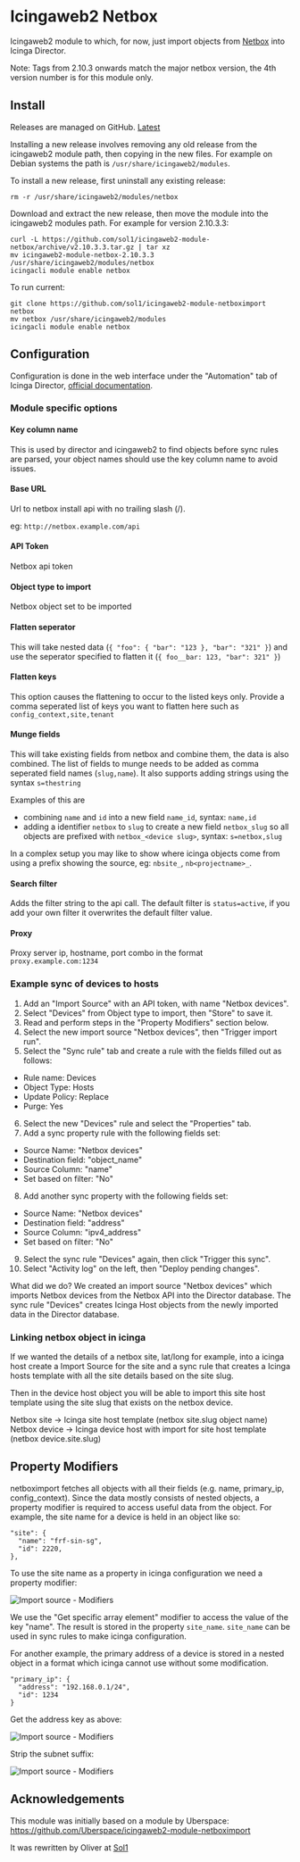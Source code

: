 # Icingaweb2 Netbox

Icingaweb2 module to which, for now, just import objects from
[Netbox](https://github.com/netbox-community/netbox) into Icinga
Director.

Note: Tags from 2.10.3 onwards match the major netbox version, the 4th version number is for this module only.

## Install

Releases are managed on GitHub. [Latest](https://github.com/sol1/icingaweb2-module-netbox/releases/latest)

Installing a new release involves removing any old release from the icingaweb2 module path, then copying in the new files.
For example on Debian systems the path is `/usr/share/icingaweb2/modules`.

To install a new release, first uninstall any existing release:

```
rm -r /usr/share/icingaweb2/modules/netbox
```

Download and extract the new release, then
move the module into the icingaweb2 modules path.
For example for version 2.10.3.3:

```
curl -L https://github.com/sol1/icingaweb2-module-netbox/archive/v2.10.3.3.tar.gz | tar xz
mv icingaweb2-module-netbox-2.10.3.3 /usr/share/icingaweb2/modules/netbox
icingacli module enable netbox
```

To run current:

```
git clone https://github.com/sol1/icingaweb2-module-netboximport netbox
mv netbox /usr/share/icingaweb2/modules
icingacli module enable netbox
```

## Configuration

Configuration is done in the web interface under the "Automation" tab
of Icinga Director, [official documentation](https://www.icinga.com/docs/director/latest/doc/70-Import-and-Sync/).

### Module specific options

#### Key column name
This is used by director and icingaweb2 to find objects before sync rules are parsed, your object names should use the key column name to avoid issues.

#### Base URL
Url to netbox install api with no trailing slash (/).

eg: `http://netbox.example.com/api`

#### API Token
Netbox api token

#### Object type to import
Netbox object set to be imported

#### Flatten seperator
This will take nested data (`{ "foo": { "bar": "123 }, "bar": "321" }`) and use the seperator specified to flatten it (`{ foo__bar: 123, "bar": 321" }`)

#### Flatten keys
This option causes the flattening to occur to the listed keys only. Provide a comma seperated list of keys you want to flatten here such as `config_context,site,tenant` 

#### Munge fields
This will take existing fields from netbox and combine them, the data is also combined. The list of fields to munge needs to be added as comma seperated field names (`slug,name`). It also supports adding strings using the syntax `s=thestring`

Examples of this are 
* combining `name` and `id` into a new field `name_id`, syntax: `name,id`
* adding a identifier `netbox` to `slug` to create a new field `netbox_slug` so all objects are prefixed with `netbox_<device slug>`, syntax: `s=netbox,slug`

In a complex setup you may like to show where icinga objects come from using a prefix showing the source, eg: `nbsite_`, `nb<projectname>_`.

#### Search filter
Adds the filter string to the api call. The default filter is `status=active`, if you add your own filter it overwrites the default filter value.

#### Proxy
Proxy server ip, hostname, port combo in the format `proxy.example.com:1234`

### Example sync of devices to hosts

1. Add an "Import Source" with an API token, with name "Netbox devices".
2. Select "Devices" from Object type to import, then "Store" to save it.
3. Read and perform steps in the "Property Modifiers" section below.
4. Select the new import source "Netbox devices", then "Trigger import run".
5. Select the "Sync rule" tab and create a rule with the fields filled out as follows:
  * Rule name: Devices
  * Object Type: Hosts
  * Update Policy: Replace
  * Purge: Yes
6. Select the new "Devices" rule and select the "Properties" tab.
7. Add a sync property rule with the following fields set:
  * Source Name: "Netbox devices"
  * Destination field: "object_name"
  * Source Column: "name"
  * Set based on filter: "No"
8. Add another sync property with the following fields set:
  * Source Name: "Netbox devices"
  * Destination field: "address"
  * Source Column: "ipv4_address"
  * Set based on filter: "No"
9. Select the sync rule "Devices" again, then click "Trigger this sync".
10. Select "Activity log" on the left, then "Deploy pending changes".

What did we do? We created an import source "Netbox devices" which
imports Netbox devices from the Netbox API into the Director database.
The sync rule "Devices" creates Icinga Host objects from the newly
imported data in the Director database.


### Linking netbox object in icinga
If we wanted the details of a netbox site, lat/long for example, into a icinga host
create a Import Source for the site and a sync rule that creates a Icinga hosts template 
with all the site details based on the site slug.

Then in the device host object you will be able to import this site host template using
the site slug that exists on the netbox device.

Netbox site -> Icinga site host template (netbox site.slug object name)
Netbox device -> Icinga device host with import for site host template (netbox device.site.slug)

## Property Modifiers

netboximport fetches all objects with all their fields (e.g. name,
primary_ip, config_context). Since the data mostly consists of nested
objects, a property modifier is required to access useful data from
the object. For example, the site name for a device is held in an
object like so:

```
"site": {
  "name": "frf-sin-sg",
  "id": 2220,
},
```

To use the site name as a property in icinga configuration we need a
property modifier:

![Import source - Modifiers](doc/screenshot/import-modifier-3.png)

We use the "Get specific array element" modifier to access the value
of the key "name". The result is stored in the property `site_name`.
`site_name` can be used in sync rules to make icinga configuration.

For another example, the primary address of a device is stored in a
nested object in a format which icinga cannot use without some
modification.

```
"primary_ip": {
  "address": "192.168.0.1/24",
  "id": 1234
}
```

Get the address key as above:

![Import source - Modifiers](doc/screenshot/import-modifier-1.png)

Strip the subnet suffix:

![Import source - Modifiers](doc/screenshot/import-modifier-2.png)

## Acknowledgements

This module was initially based on a module by Uberspace:
https://github.com/Uberspace/icingaweb2-module-netboximport

It was rewritten by Oliver at [Sol1](https://www.sol1.com.au)
